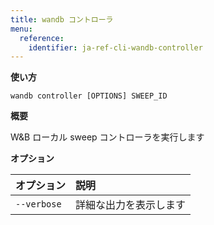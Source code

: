 ```yaml
---
title: wandb コントローラ
menu:
  reference:
    identifier: ja-ref-cli-wandb-controller
---
```


**使い方**

`wandb controller [OPTIONS] SWEEP_ID`

**概要**

W&B ローカル sweep コントローラを実行します

**オプション**

| **オプション** | **説明** |
| :--- | :--- |
| `--verbose` | 詳細な出力を表示します |